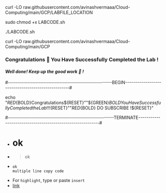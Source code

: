 
curl -LO raw.githubusercontent.com/avinashvermaaa/Cloud-Computing/main/GCP/LABFILE_LOCATION

sudo chmod +x LABCODE.sh

./LABCODE.sh

curl -LO raw.githubusercontent.com/avinashvermaaa/Cloud-Computing/main/GCP

### Congratulations 🎉  You Have Successfully Completed the Lab !



#### *Well done!* *Keep up the good work 👏 !*


#----------------------------------------------------BEGIN--------------------------------------------------#

echo "${RED}${BOLD}Congratulations${RESET}""${GREEN}${BOLD} You Have Successfully Completed the Lab !!!${RESET}""${RED}${BOLD} DO SUBSCRIBE !${RESET}"

#-----------------------------------------------------TERMINATE----------------------------------------------------------#




* # ok
* > ok
* ```
  ok
  multiple line copy code
  ```
* For `highlight`, type or paste `insert`
* [link](github.com/avinashvermaaa)





